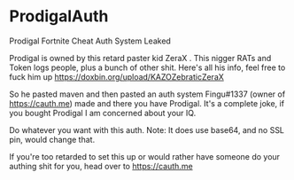 # ProdigalAuth
Prodigal Fortnite Cheat Auth System Leaked


Prodigal is owned by this retard paster kid ZeraX . This nigger RATs and Token logs people, plus a bunch of other shit.
Here's all his info, feel free to fuck him up https://doxbin.org/upload/KAZOZebraticZeraX

So he pasted maven and then pasted an auth system Fingu#1337 (owner of https://cauth.me) made and there you have Prodigal.
It's a complete joke, if you bought Prodigal I am concerned about your IQ.

Do whatever you want with this auth.
Note: It does use base64, and no SSL pin, would change that.

If you're too retarded to set this up or would rather have someone do your authing shit for you, head over to https://cauth.me

